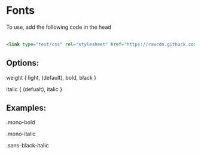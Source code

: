 # Fonts

To use, add the following code in the head <br><br>
```html
<link type="text/css" rel="stylesheet" href="https://rawcdn.githack.com/OliverBrotchie/fonts/f1b64bd96d9be227f48e16f1c9ff3eecf669a10d/fonts.css"/>
```
## Options:

weight { light, (default), bold, black }

italic { (defualt), italic } <br>


## Examples: 

.mono-bold

.mono-italic

.sans-black-italic

